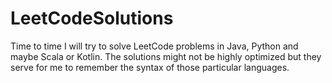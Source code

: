 # LeetCodeSolutions
Time to time I will try to solve LeetCode problems in Java, Python and maybe Scala or Kotlin. The solutions might not be highly optimized but they serve for me to remember the syntax of those particular languages.
